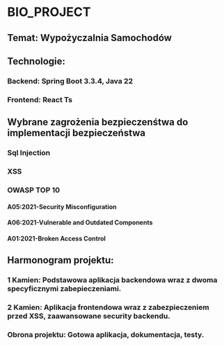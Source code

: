 # BIO_PROJECT

## Temat: Wypożyczalnia Samochodów

## Technologie:

### Backend: Spring Boot 3.3.4, Java 22

### Frontend: React Ts

## Wybrane zagrożenia bezpieczenśtwa do implementacji bezpieczeństwa

### Sql Injection

### XSS

### OWASP TOP 10

#### A05:2021-Security Misconfiguration

#### A06:2021-Vulnerable and Outdated Components

#### A01:2021-Broken Access Control

## Harmonogram projektu:

### 1 Kamien: Podstawowa aplikacja backendowa wraz z dwoma specyficznymi zabepieczeniami.

### 2 Kamien: Aplikacja frontendowa wraz z zabezpieczeniem przed XSS, zaawansowane security backendu.

### Obrona projektu: Gotowa aplikacja, dokumentacja, testy.

